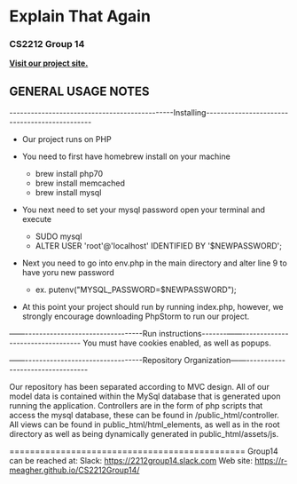 # Explain That Again
### CS2212 Group 14

[<b>Visit our project site.</b>](https://r-meagher.github.io/CS2212Group14/)

GENERAL USAGE NOTES
--------------------
    
----------------------------------------------Installing----------------------------------------------
- Our project runs on PHP
- You need to first have homebrew install on your machine
    - brew install php70
    - brew install memcached
    - brew install mysql

- You next need to set your mysql password open your terminal and execute
    - SUDO mysql
    - ALTER USER 'root'@'localhost' IDENTIFIED BY '$NEWPASSWORD';

- Next you need to go into env.php in the main directory and alter line 9 to have yoru new password
    - ex.  putenv("MYSQL_PASSWORD=$NEWPASSWORD");

- At this point your project should run by running index.php, however, we strongly encourage downloading PhpStorm to run our project.
    
——---------------------------------Run instructions-------——---------------------------------
You must have cookies enabled, as well as popups.

——---------------------------------Repository Organization——---------------------------------

Our repository has been separated according to MVC design. All of our model data is contained
within the MySql database that is generated upon running the application.
Controllers are in the form of php scripts that access the mysql database, these can be found in
/public_html/controller.
All views can be found in public_html/html_elements, as well as in the root directory as well as 
being dynamically generated in public_html/assets/js.

==============================================
Group14 can be reached at:
Slack:      https://2212group14.slack.com
Web site:   https://r-meagher.github.io/CS2212Group14/
